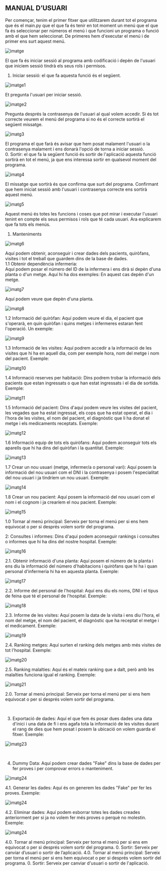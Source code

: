  MANUAL D’USUARI
 ----------------
Per començar, tenim el primer fitxer que utilitzarem durant tot el programa que és el main.py que el que fa és tenir en tot moment un menú que el que fa és seleccionar per números el menú i que funcioni un programa o funció amb el que hem seleccionat.
De primeres hem d'executar el menú i de primer ens surt aquest menú. 

![imatge](Imatges/Imagen1.png)

El que fa és iniciar sessió al programa amb codificació i depèn de l'usuari que iniciem sessió tindrà els seus rols i permisos.
  1.	Iniciar sessió: el que fa aquesta funció és el següent.

![imatge1](Imatges/Imagen2.png)

Et pregunta l'usuari per iniciar sessió.

![imatge2](Imatges/Imagen3.png)

Pregunta després la contrasenya de l'usuari al qual volem accedir.
Si és tot correcte veurem el menú del programa si no és el correcte sortirà el següent missatge.

![imatg3](Imatges/Imagen4.png)

El programa el que farà és avisar que hem posat malament l'usuari o la contrasenya malament i ens donarà l'opció de torna a iniciar sessió. <br>
  0.	Sortir: el que fa la següent funció és sortir de l'aplicació aquesta funció sortirà en tot el menú, ja que ens interessa sortir en qualsevol moment del   
     programa.

![imatg4](Imatges/Imagen5.png)

El missatge que sortirà és que confirma que surt del programa.
Confirmant que hem iniciat sessió amb l'usuari i contrasenya correcte ens sortirà aquest menú.

![imatg5](Imatges/Imagen6.png)

Aquest menú és totes les funcions i coses que pot mirar i executar l'usuari tenint en compte els seus permisos i rols que té cada usuari. Ara explicarem que fa tots els menús.
  1.	Manteniments

![imatg6](Imatges/Imagen7.png)
 
Aquí podem obtenir, aconseguir i crear dades dels pacients, quiròfans, visites i tot el treball que guardem dins de la base de dades. <br>
1.1	Obtenir dependència infermeria: <br>
Aquí podem posar el número del ID de la infermera i ens dirà si depèn d'una planta o d'un metge. Aquí hi ha dos exemples:
En aquest cas depèn d'un metge. 

![imatg7](Imatges/Imagen8.png)

Aquí podem veure que depèn d'una planta.

![imatg8](Imatges/Imagen9.png)

1.2 Informació del quiròfan:
Aquí podem veure el dia, el pacient que s'operarà, en quin quiròfan i quins metges i infermeres estaran fent l'operació. Un exemple: 

![imatg9](Imatges/Imagen10.png)

1.3 Informació de les visites:
Aquí podrem accedir a la informació de les visites que hi ha en aquell dia, com per exemple hora, nom del metge i nom del pacient. Exemple:

![imatg10](Imatges/Imagen11.png)

1.4 Informació reserves per habitació:
Dins podrem trobar la informació dels pacients que estan ingressats o que han estat ingressats i el dia de sortida. Exemple: 

![imatg11](Imatges/Imagen12.png)

1.5 Informació del pacient:
Dins d'aquí podem veure les visites del pacient, les vegades que ha estat ingressat, els cops que ha estat operat, el dia i l'hora de les visites, el nom del pacient, el diagnòstic que li ha donat el metge i els medicaments receptats. Exemple: 

![imatg12](Imatges/Imagen13.png)

1.6 Informació equip de tots els quiròfans:
Aquí podem aconseguir tots els aparells que hi ha dins del quiròfan i la quantitat. Exemple:

![imatg13](Imatges/Imagen14.png)
 
1.7 Crear un nou usuari (metge, infermer/a o personal vari):
Aquí posem la informació del nou usuari com el DNI i la contrasenya i posem l'especialitat del nou usuari i ja tindríem un nou usuari. Exemple: 

![imatg14](Imatges/Imagen15.png)

1.8 Crear un nou pacient:
Aquí posem la informació del nou usuari com el nom i el cognom i ja crearíem el nou pacient. Exemple:

![imatg15](Imatges/Imagen16.png)

1.0 Tornar al menú principal:
Serveix per torna el menú per si ens hem equivocat o per si després volem sortir del programa. <br>

2: Consultes i informes:
Dins d'aquí podem aconseguir rankings i consultes o informes que hi ha dins del nostre hospital. Exemple: 

![imatg16](Imatges/Imagen17.png)

2.1. Obtenir informació d'una planta:
Aquí posem el número de la planta i ens diu la informació del número d'habitacions i quiròfans que hi ha i quan personal d'infermeria hi ha en aquesta planta. Exemple:   

![imatg17](Imatges/Imagen18.png)

2.2. Informe del personal de l'hospital:
Aquí ens diu els noms, DNI i el tipus de feina que té el personal de l'hospital. Exemple:

![imatg18](Imatges/Imagen19.png)

2.3. Informe de les visites:
Aquí posem la data de la visita i ens diu l'hora, el nom del metge, el nom del pacient, el diagnòstic que ha receptat el metge i el medicament. Exemple:

![imatg19](Imatges/Imagen20.png)

2.4. Ranking metges:
Aquí surten el ranking dels metges amb més visites de tot l'hospital. Exemple:

![imatg20](Imatges/Imagen21.png)

2.5. Ranking malalties:
Aquí és el mateix ranking que a dalt, però amb les malalties funciona igual el ranking. Exemple:

![imatg21](Imatges/Imagen22.png)

2.0. Tornar al menú principal:
Serveix per torna el menú per si ens hem equivocat o per si després volem sortir del programa.

<br>

3. Exportació de dades:
Aquí el que fem és posar dues dades una data d'inici i una data de fi i ens agafa tota la informació de les visites durant el rang de dies que hem posat i posem la ubicació on volem guarda el fitxer. Exemple:

![imatg23](Imatges/Imagen23.png)

<br>

4. Dummy Data:
Aquí podem crear dades "Fake" dins la base de dades per fer proves i per comprovar errors o manteniment.

![imatg24](Imatges/Imagen24.png)

4.1. Generar les dades:
Aquí és on generem les dades "Fake" per fer les proves. Exemple: 

![imatg24](Imatges/Imagen25.png)

4.2. Eliminar dades:
Aquí podem esborrar totes les dades creades anteriorment per si ja no volem fer més proves o perquè no molestin. Exemple: 

![imatg24](Imatges/Imagen26.png)

4.0. Tornar al menú principal:
Serveix per torna el menú per si ens em equivocat o per si després volem sortir del programa. 
0.	Sortir: Serveix per canviar d’usuari o sortir de l’aplicació.
4.0. Tornar al menú principal:
Serveix per torna el menú per si ens hem equivocat o per si després volem sortir del programa.
0. Sortir: Serveix per canviar d'usuari o sortir de l'aplicació.
